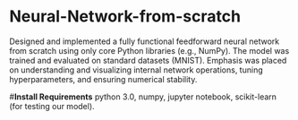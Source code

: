 # Neural-Network-from-scratch
Designed and implemented a fully functional feedforward neural network from scratch using only core Python libraries (e.g., NumPy). The model was trained and evaluated on standard datasets (MNIST). Emphasis was placed on understanding and visualizing internal network operations, tuning hyperparameters, and ensuring numerical stability.

#**Install Requirements**
python 3.0,
numpy,
jupyter notebook,
scikit-learn (for testing our model).
